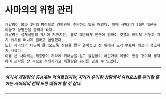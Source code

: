 
# 사마의의 위험 관리

    제갈량이 불과 1만의 병력으로 양평관에 주둔하고 있을 때였다. 이때 사마의가 20만 대군을 이끌고 양평관을 공략해 왔다. 
    제갈량은 절체절명의 위기에 처했지만, 홀로 태연하게 전군에 명하여 깃발과 장막을 거두고 자기 위치를 떠나지 말라고 엄명했다. 
    또한 사마의의 대군이 들어오도록 성문을 활짝 열어놓고 성 위에서 노래 부르며 깨끗이 청소까지 시켰다. 
    이를 본 사마의는 제갈량이 지략에 뛰어남을 알고 틀림없이 어딘가에 복병이 있을 것이라 생각하여 군사를 산 속으로 후퇴시키고 제갈량은 위기를 넘길 수 있었다.

---

##### 여기서 제갈량의 공성계는 먹혀들었지만, 자기가 유리한 상황에서 위험요소를 관리할 줄 아는 사마의의 전략 또한 배워야 할 것 같다.
    
---